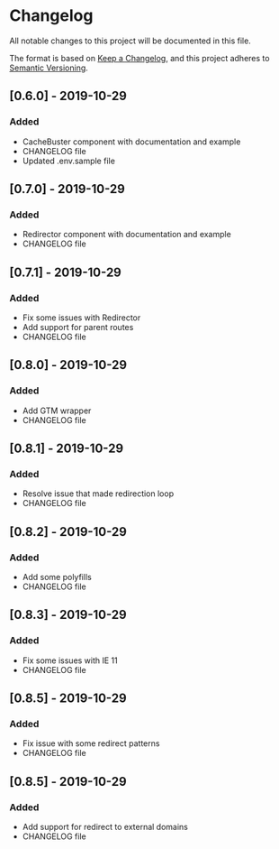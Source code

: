 # Changelog
All notable changes to this project will be documented in this file.

The format is based on [Keep a Changelog](https://keepachangelog.com/en/1.0.0/),
and this project adheres to [Semantic Versioning](https://semver.org/spec/v2.0.0.html).

## [0.6.0] - 2019-10-29
### Added
- CacheBuster component with documentation and example
- CHANGELOG file
- Updated .env.sample file

## [0.7.0] - 2019-10-29
### Added
- Redirector component with documentation and example
- CHANGELOG file

## [0.7.1] - 2019-10-29
### Added
- Fix some issues with Redirector
- Add support for parent routes
- CHANGELOG file

## [0.8.0] - 2019-10-29
### Added
- Add GTM wrapper 
- CHANGELOG file

## [0.8.1] - 2019-10-29
### Added
- Resolve issue that made redirection loop
- CHANGELOG file

## [0.8.2] - 2019-10-29
### Added
- Add some polyfills
- CHANGELOG file

## [0.8.3] - 2019-10-29
### Added
- Fix some issues with IE 11
- CHANGELOG file

## [0.8.5] - 2019-10-29
### Added
- Fix issue with some redirect patterns
- CHANGELOG file

## [0.8.5] - 2019-10-29
### Added
- Add support for redirect to external domains
- CHANGELOG file
